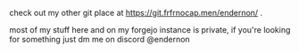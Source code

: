 check out my other git place at https://git.frfrnocap.men/endernon/ .

most of my stuff here and on my forgejo instance is private, if you're looking for something just dm me on discord @endernon

<!--### Hi there 👋-->

<!--
**EnderNon/EnderNon** is a ✨ _special_ ✨ repository because its `README.md` (this file) appears on your GitHub profile.

Here are some ideas to get you started:

- 🔭 I’m currently working on ...
- 🌱 I’m currently learning ...
- 👯 I’m looking to collaborate on ...
- 🤔 I’m looking for help with ...
- 💬 Ask me about ...
- 📫 How to reach me: ...
- 😄 Pronouns: ...
- ⚡ Fun fact: ...
-->
